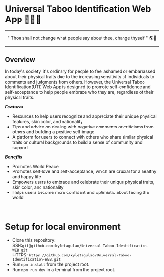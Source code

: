 # Universal Taboo Identification Web App 🙋🏿‍♂️
---
  <p align="center"  >
  " Thou shall not change what people say about thee, change thyself " 🌎🍃
</p>

---
## Overview
  In today's society, it's ordinary for people to feel ashamed or embarrassed about their physical traits due to the increasing sensitivity of individuals to comments and judgments from others. However, the Universal Taboo Identification(UTI) Web App is designed to promote self-confidence and self-acceptance to help people embrace who they are, regardless of their physical traits.

   ***Features***

* Resources to help users recognize and appreciate their unique physical features, skin color, and nationality
* Tips and advice on dealing with negative comments or criticisms from others and building a positive self-image
* A platform for users to connect with others who share similar physical traits or cultural backgrounds to build a sense of community and support


 ***Benefits***
* Promotes World Peace
* Promotes self-love and self-acceptance, which are crucial for a healthy and happy life
* Empowers users to embrace and celebrate their unique physical traits, skin color, and nationality
* Helps users become more confident and optimistic about facing the world

<br>

# Setup for local environment
* Clone this repository:<br/> SSH:`git@github.com:kyletagulao/Universal-Taboo-Identification-WEB.git` <br/>
                         HTTPS: `https://github.com/kyletagulao/Universal-Taboo-Identification-WEB.git`
* Run `npm install` from the project root.
* Run `npm run dev` in a terminal from the project root.
